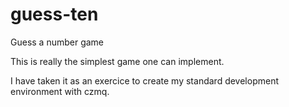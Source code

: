 # guess-ten
Guess a number game

This is really the simplest game one can implement. 

I have taken it as an exercice to create my standard development environment with czmq.


